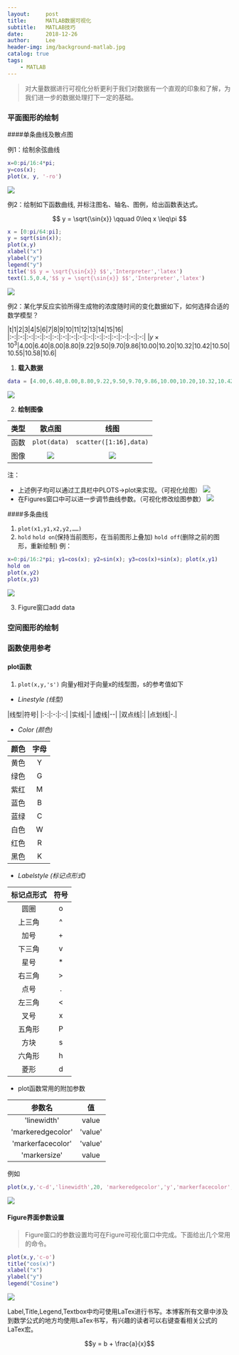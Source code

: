 ```yaml
---
layout:     post
title:      MATLAB数据可视化
subtitle:   MATLAB技巧
date:       2018-12-26
author:     Lee
header-img: img/background-matlab.jpg
catalog: true
tags:
    - MATLAB
---
```

> 对大量数据进行可视化分析更利于我们对数据有一个直观的印象和了解，为我们进一步的数据处理打下一定的基础。

### 平面图形的绘制

####单条曲线及散点图

例1：绘制余弦曲线
```matlab
x=0:pi/16:4*pi;
y=cos(x);
plot(x, y, '-ro')
```
![](https://ws1.sinaimg.cn/large/e6c519e9gy1g08m6jp2wlj20jl0hhaay.jpg)

例2：绘制如下函数曲线, 并标注图名、轴名、图例，给出函数表达式。

$$ y = \sqrt{\sin{x}} \qquad 0\leq x \leq\pi $$

```matlab
x = [0:pi/64:pi];
y = sqrt(sin(x));
plot(x,y)
xlabel("x")
ylabel("y")
legend("y")
title('$$ y = \sqrt{\sin{x}} $$','Interpreter','latex')
text(1.5,0.4,'$$ y = \sqrt{\sin{x}} $$','Interpreter','latex')
```

![](https://ws1.sinaimg.cn/large/e6c519e9gy1g08m744aqrj20ji0hjaas.jpg)

例2：某化学反应实验所得生成物的浓度随时间的变化数据如下，如何选择合适的数学模型？

|t|1|2|3|4|5|6|7|8|9|10|11|12|13|14|15|16|
|:-:|:-:|:-:|:-:|:-:|:-:|:-:|:-:|:-:|:-:|:-:|:-:|:-:|:-:|:-:|:-:|
|$y×10^3$|4.00|6.40|8.00|8.80|9.22|9.50|9.70|9.86|10.00|10.20|10.32|10.42|10.50|10.55|10.58|10.6|

1. **载入数据**
```matlab
data = [4.00,6.40,8.00,8.80,9.22,9.50,9.70,9.86,10.00,10.20,10.32,10.42,10.50,10.55,10.58,10.60]
```
![](https://ws1.sinaimg.cn/large/e6c519e9gy1g08m7j4tedj20vs0a974g.jpg)

2. **绘制图像**

|类型|散点图|线图|
|:-:|:-:|:-:|
|函数| `plot(data)`| `scatter([1:16],data)` |
|图像|![](https://ws1.sinaimg.cn/large/e6c519e9gy1g08m7thk2tj20jk0hh3yz.jpg)|![](https://ws1.sinaimg.cn/large/e6c519e9gy1g08m82wmonj20jl0hj0tc.jpg)|

注：
* 上述例子均可以通过工具栏中PLOTS->plot来实现。（可视化绘图）
![](https://ws1.sinaimg.cn/large/e6c519e9gy1g08m8etfnmj209a046q2u.jpg)
* 在Figures窗口中可以进一步调节曲线参数。（可视化修改绘图参数）
![](https://ws1.sinaimg.cn/large/e6c519e9gy1g08m8ntjdaj20ww0l875w.jpg)


####多条曲线

1. `plot(x1,y1,x2,y2,……)`
2. `hold`
`hold on`(保持当前图形，在当前图形上叠加)
`hold off`(删除之前的图形，重新绘制)
例：
```matlab
x=0:pi/16:2*pi; y1=cos(x); y2=sin(x); y3=cos(x)+sin(x); plot(x,y1)
hold on
plot(x,y2)
plot(x,y3)
```
![](https://ws1.sinaimg.cn/large/e6c519e9gy1g08m8y0gphj20jj0hg0tj.jpg)

3. Figure窗口add data


### 空间图形的绘制



### 函数使用参考

#### plot函数

1. `plot(x,y,'s')` 向量y相对于向量x的线型图，s的参考值如下

* *Linestyle (线型)*

|线型|符号|
|:-:|:-:|:-:|
|实线|-|
|虚线|--|
|双点线|:|
|点划线|-.|

* *Color (颜色)*

|颜色|字母|
|:-:|:-:|
|黄色|Y|
|绿色|G|
|紫红|M|
|蓝色|B|
|蓝绿|C|
|白色|W|
|红色|R|
|黑色|K|

* *Labelstyle (标记点形式)*

|标记点形式|符号|
|:-:|:-:|
|圆圈|o|
|上三角|^| 
|加号|+|
|下三角|v| 
|星号|*|
|右三角|>| 
|点号|.|
|左三角|<| 
|叉号|x|
|五角形|P| 
|方块|s|
|六角形|h|
|菱形|d|

* plot函数常用的附加参数

|参数名|值|
|:-:|:-:|
|'linewidth'|value|
|'markeredgecolor'|'value'|
|'markerfacecolor'|'value'|
|'markersize'|value|

例如
```matlab
plot(x,y,'c-d','linewidth',20, 'markeredgecolor','y','markerfacecolor','w','markersize',1)
```
![](https://ws1.sinaimg.cn/large/e6c519e9gy1g08m9998hkj20jl0hlwfo.jpg)

#### Figure界面参数设置
> Figure窗口的参数设置均可在Figure可视化窗口中完成。下面给出几个常用的命令。

```matlab
plot(x,y,'c-o')
title("cos(x)")
xlabel("x")
ylabel("y")
legend("Cosine")
```
![](https://ws1.sinaimg.cn/large/e6c519e9gy1g08m9gb7okj20ji0hiaaz.jpg)

Label,Title,Legend,Textbox中均可使用LaTex进行书写。本博客所有文章中涉及到数学公式的地方均使用LaTex书写，有兴趣的读者可以右键查看相关公式的LaTex宏。

$$y = b + \frac{a}{x}$$
